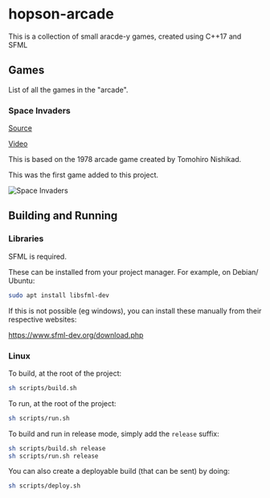# hopson-arcade

This is a collection of small aracde-y games, created using C++17 and SFML

## Games

List of all the games in the "arcade".

### Space Invaders

[Source](https://github.com/Hopson97/Hopson-Arcade/tree/master/Source/space_invaders)

[Video](https://www.youtube.com/watch?v=MkpxwsybNPo)

This is based on the 1978 arcade game created by Tomohiro Nishikad.

This was the first game added to this project.

![Space Invaders](https://i.imgur.com/b7KAzXo.png)


## Building and Running

### Libraries

SFML is required.

These can be installed from your project manager. For example, on Debian/ Ubuntu:

```sh
sudo apt install libsfml-dev
```

If this is not possible (eg windows), you can install these manually from their respective websites:

https://www.sfml-dev.org/download.php

### Linux

To build, at the root of the project:

```sh
sh scripts/build.sh
```

To run, at the root of the project:

```sh
sh scripts/run.sh
```

To build and run in release mode, simply add the `release` suffix:

```sh
sh scripts/build.sh release
sh scripts/run.sh release
```

You can also create a deployable build (that can be sent) by doing:

```sh
sh scripts/deploy.sh
```
